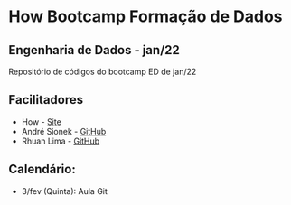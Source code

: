 # How Bootcamp Formação de Dados

## Engenharia de Dados - jan/22

Repositório de códigos do bootcamp ED de jan/22

## Facilitadores

* How - [Site](https://howedu.com.br/)
* André Sionek - [GitHub](https://github.com/andresionek91)
* Rhuan Lima - [GitHub](https://github.com/rhuanlima)

## Calendário:

- 3/fev (Quinta): Aula Git
